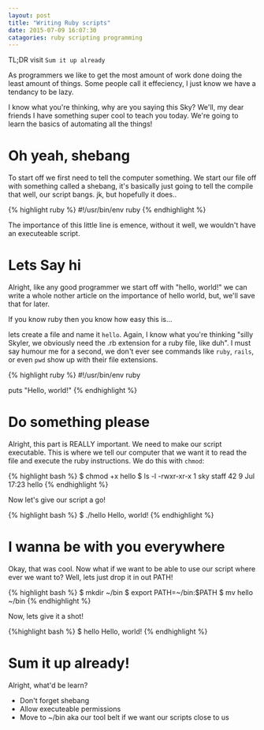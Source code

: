 ```yaml
---
layout: post
title: "Writing Ruby scripts"
date: 2015-07-09 16:07:30
catagories: ruby scripting programming
---
```


TL;DR visit `Sum it up already`

As programmers we like to get the most amount of work done doing the least
amount of things. Some people call it effeciency, I just know we have a tendancy
to be lazy.

I know what you're thinking, why are you saying this Sky? We'll, my dear friends
I have something super cool to teach you today. We're going to learn the basics
of automating all the things!

# Oh yeah, shebang

To start off we first need to tell the computer something. We start our file off
with something called a shebang, it's basically just going to tell the compile
that well, our script bangs. jk, but hopefully it does..

{% highlight ruby %}
#!/usr/bin/env ruby
{% endhighlight %}

The importance of this little line is emence, without it well, we wouldn't have
an executeable script.

# Lets Say hi

Alright, like any good programmer we start off with "hello, world!" we can write
a whole nother article on the importance of hello world, but, we'll save that
for later. 

If you know ruby then you know how easy this is...

lets create a file and name it `hello`. Again, I know what you're thinking
"silly Skyler, we obviously need the .rb extension for a ruby file, like duh". I
must say humour me for a second, we don't ever see commands like `ruby`,
`rails`, or even `pwd` show up with their file extensions.

{% highlight ruby %}
#!/usr/bin/env ruby

puts "Hello, world!"
{% endhighlight %}

# Do something please

Alright, this part is REALLY important. We need to make our script executable.
This is where we tell our computer that we want it to read the file and execute
the ruby instructions. We do this with `chmod`:

{% highlight bash %}
$ chmod +x hello
$ ls -l
-rwxr-xr-x   1 sky  staff    42  9 Jul 17:23 hello
{% endhighlight %}

Now let's give our script a go!

{% highlight bash %}
$ ./hello
Hello, world!
{% endhighlight %}

# I wanna be with you everywhere

Okay, that was cool. Now what if we want to be able to use our script where ever
we want to? Well, lets just drop it in out PATH!

{% highlight bash %}
$ mkdir ~/bin
$ export PATH=~/bin:$PATH
$ mv hello ~/bin
{% endhighlight %}

Now, lets give it a shot!

{%highlight bash %}
$ hello
Hello, world!
{% endhighlight %}

# Sum it up already!

Alright, what'd be learn?  
 - Don't forget shebang  
 - Allow executeable permissions  
 - Move to ~/bin aka our tool belt if we want our scripts close to us  
